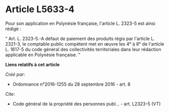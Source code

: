 # Article L5633-4

Pour son application en Polynésie française, l'article L. 2323-5 est ainsi rédigé : 

“ Art. L. 2323-5.-A défaut de paiement des produits régis par l'article L. 2321-3, le comptable public compétent met en œuvre
les 4° à 8° de l'article L. 1617-5 du code général des collectivités territoriales dans leur rédaction applicable en
Polynésie française. ”

**Liens relatifs à cet article**

_Créé par_:

  - Ordonnance n°2016-1255 du 28 septembre 2016 - art. 8

_Cite_:

  - Code général de la propriété des personnes publ... - art. L2323-5 (VT)
